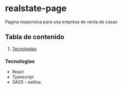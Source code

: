 # realstate-page
Pagina responsiva para una empresa de venta de casas

## Tabla de contenido
1. [Tecnologias](#Tecnologias)
   
### Tecnologias

* React
* Typescript
* SASS - estilos
